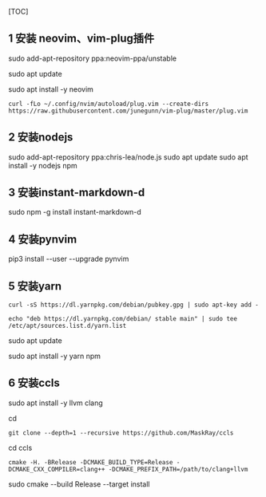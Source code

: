 
[TOC]

## 1  安装 neovim、vim-plug插件
sudo  add-apt-repository ppa:neovim-ppa/unstable

sudo  apt update

sudo  apt install -y neovim

`curl -fLo ~/.config/nvim/autoload/plug.vim --create-dirs https://raw.githubusercontent.com/junegunn/vim-plug/master/plug.vim`

## 2  安装nodejs 

sudo  add-apt-repository ppa:chris-lea/node.js
sudo  apt update
sudo  apt install -y nodejs npm

## 3 安装instant-markdown-d
sudo  npm -g install instant-markdown-d

## 4 安装pynvim 
pip3 install --user --upgrade pynvim

## 5 安装yarn
`curl -sS https://dl.yarnpkg.com/debian/pubkey.gpg | sudo apt-key add -`

`echo "deb https://dl.yarnpkg.com/debian/ stable main" | sudo tee /etc/apt/sources.list.d/yarn.list`

sudo  apt update

sudo  apt install -y yarn npm

## 6 安装ccls
sudo  apt install -y llvm clang

cd

`git clone --depth=1 --recursive https://github.com/MaskRay/ccls`

cd ccls

`cmake -H. -BRelease -DCMAKE_BUILD_TYPE=Release -DCMAKE_CXX_COMPILER=clang++ -DCMAKE_PREFIX_PATH=/path/to/clang+llvm`

sudo  cmake --build Release --target install
